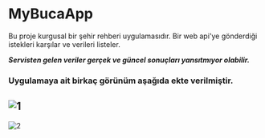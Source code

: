 # MyBucaApp
Bu proje kurgusal bir şehir rehberi uygulamasıdır. Bir web api'ye gönderdiği istekleri karşılar ve verileri listeler.

***Servisten gelen veriler gerçek ve güncel sonuçları yansıtmıyor olabilir.***

### Uygulamaya ait birkaç görünüm aşağıda ekte verilmiştir.
![1](https://user-images.githubusercontent.com/57097757/98425757-66210780-20a7-11eb-9009-425ad73c2ddc.gif)
---
![2](https://user-images.githubusercontent.com/57097757/98425930-1262ee00-20a8-11eb-96b8-89fab7989db0.gif)
